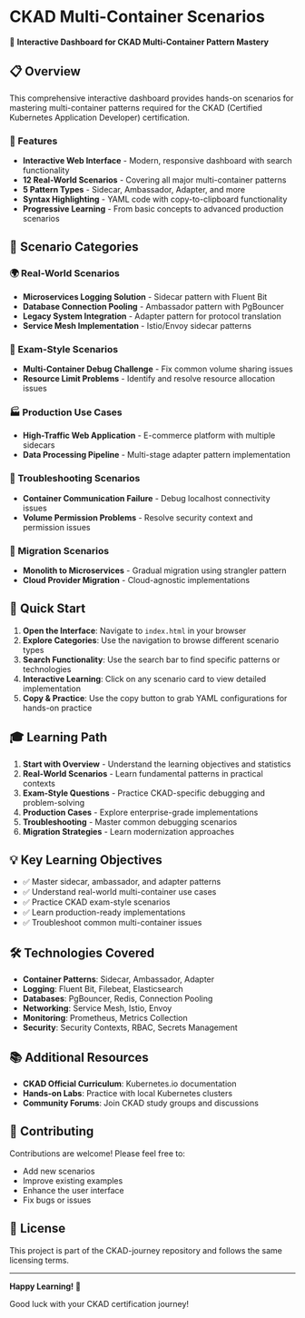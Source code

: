 # CKAD Multi-Container Scenarios

🚀 **Interactive Dashboard for CKAD Multi-Container Pattern Mastery**

## 📋 Overview

This comprehensive interactive dashboard provides hands-on scenarios for mastering multi-container patterns required for the CKAD (Certified Kubernetes Application Developer) certification.

### 🎯 Features

- **Interactive Web Interface** - Modern, responsive dashboard with search functionality
- **12 Real-World Scenarios** - Covering all major multi-container patterns
- **5 Pattern Types** - Sidecar, Ambassador, Adapter, and more
- **Syntax Highlighting** - YAML code with copy-to-clipboard functionality
- **Progressive Learning** - From basic concepts to advanced production scenarios

## 🌟 Scenario Categories

### 🌍 Real-World Scenarios
- **Microservices Logging Solution** - Sidecar pattern with Fluent Bit
- **Database Connection Pooling** - Ambassador pattern with PgBouncer
- **Legacy System Integration** - Adapter pattern for protocol translation
- **Service Mesh Implementation** - Istio/Envoy sidecar patterns

### 📜 Exam-Style Scenarios
- **Multi-Container Debug Challenge** - Fix common volume sharing issues
- **Resource Limit Problems** - Identify and resolve resource allocation issues

### 🏭 Production Use Cases
- **High-Traffic Web Application** - E-commerce platform with multiple sidecars
- **Data Processing Pipeline** - Multi-stage adapter pattern implementation

### 🔧 Troubleshooting Scenarios
- **Container Communication Failure** - Debug localhost connectivity issues
- **Volume Permission Problems** - Resolve security context and permission issues

### 🔄 Migration Scenarios
- **Monolith to Microservices** - Gradual migration using strangler pattern
- **Cloud Provider Migration** - Cloud-agnostic implementations

## 🚀 Quick Start

1. **Open the Interface**: Navigate to `index.html` in your browser
2. **Explore Categories**: Use the navigation to browse different scenario types
3. **Search Functionality**: Use the search bar to find specific patterns or technologies
4. **Interactive Learning**: Click on any scenario card to view detailed implementation
5. **Copy & Practice**: Use the copy button to grab YAML configurations for hands-on practice

## 🎓 Learning Path

1. **Start with Overview** - Understand the learning objectives and statistics
2. **Real-World Scenarios** - Learn fundamental patterns in practical contexts
3. **Exam-Style Questions** - Practice CKAD-specific debugging and problem-solving
4. **Production Cases** - Explore enterprise-grade implementations
5. **Troubleshooting** - Master common debugging scenarios
6. **Migration Strategies** - Learn modernization approaches

## 💡 Key Learning Objectives

- ✅ Master sidecar, ambassador, and adapter patterns
- ✅ Understand real-world multi-container use cases
- ✅ Practice CKAD exam-style scenarios
- ✅ Learn production-ready implementations
- ✅ Troubleshoot common multi-container issues

## 🛠 Technologies Covered

- **Container Patterns**: Sidecar, Ambassador, Adapter
- **Logging**: Fluent Bit, Filebeat, Elasticsearch
- **Databases**: PgBouncer, Redis, Connection Pooling
- **Networking**: Service Mesh, Istio, Envoy
- **Monitoring**: Prometheus, Metrics Collection
- **Security**: Security Contexts, RBAC, Secrets Management

## 📚 Additional Resources

- **CKAD Official Curriculum**: Kubernetes.io documentation
- **Hands-on Labs**: Practice with local Kubernetes clusters
- **Community Forums**: Join CKAD study groups and discussions

## 🤝 Contributing

Contributions are welcome! Please feel free to:
- Add new scenarios
- Improve existing examples
- Enhance the user interface
- Fix bugs or issues

## 📄 License

This project is part of the CKAD-journey repository and follows the same licensing terms.

---

**Happy Learning! 🎉**

Good luck with your CKAD certification journey!
